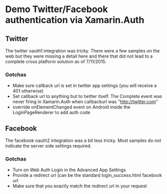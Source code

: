 # Demo Twitter/Facebook authentication via Xamarin.Auth
## Twitter
The twitter oauth1 integration was tricky. There were a few samples on the web but they were missing a detail here and there that did not lead to a complete cross platform solution as of 7/11/2015.
### Gotchas
 - Make sure callback url is set in twitter app settings (you will receive a 401 otherwise)
 - Set callback url to anything but to twitter itself. The Complete event was never firing in Xamarin.Auth when callbackurl was "http://twitter.com"
 - override onElementChanged event on Android inside the LoginPageRenderer to add auth code

## Facebook
The facebook oauth2 integration was a bit less tricky. Most samples do not indicate the server side settings required.
### Gotchas
 - Turn on Web Auth Login in the Advanced App Settings
 - Provide a redirect url (can be the standard login_success.html facebook url
 - Make sure that you exactly match the redirect url in your request
